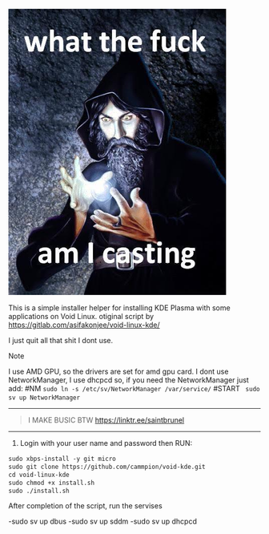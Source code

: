 ![Alt text](https://github.com/cammpion/void-kde/blob/main/void.jpg?raw=true)


This is a simple installer helper for installing KDE Plasma with some applications on Void Linux.
otiginal script by https://gitlab.com/asifakonjee/void-linux-kde/

I just quit all that shit I dont use.



> [!NOTE]
>I use AMD GPU, so the drivers are set for amd gpu card.
> I dont use NetworkManager, I use dhcpcd
so, if you need the NetworkManager just add:
>    #NM
   ```sudo ln -s /etc/sv/NetworkManager /var/service/```
   #START
  ``` sudo sv up NetworkManager```

---
>I MAKE BUSIC BTW 
https://linktr.ee/saintbrunel

---


1. Login with your user name and password then RUN:
  
```
sudo xbps-install -y git micro
sudo git clone https://github.com/cammpion/void-kde.git
cd void-linux-kde
sudo chmod +x install.sh 
sudo ./install.sh
```

After completion of the script, run the servises

-sudo sv up dbus
-sudo sv up sddm
-sudo sv up dhcpcd
